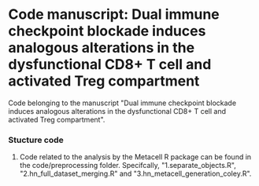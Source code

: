 # Code manuscript: Dual immune checkpoint blockade induces analogous alterations in the dysfunctional CD8+ T cell and activated Treg compartment

Code belonging to the manuscript "Dual immune checkpoint blockade induces analogous alterations in the dysfunctional CD8+ T cell and activated Treg compartment". 

### Stucture code
1. Code related to the analysis by the Metacell R package can be found in the code/preprocessing folder. Specifcally, "1.separate_objects.R", "2.hn_full_dataset_merging.R" and "3.hn_metacell_generation_coley.R".

